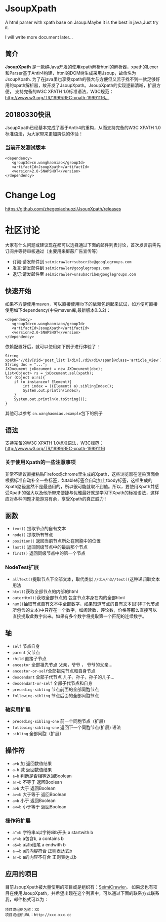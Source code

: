 JsoupXpath
==========

A html parser with xpath base on Jsoup.Maybe it is the best in java,Just try it.

I will write more document later...

## 简介 ##

**JsoupXpath** 是一款纯Java开发的使用xpath解析html的解析器，xpath的Lexer和Parser基于Antlr4构建，html的DOM树生成采用Jsoup，故命名为JsoupXpath.
为了在java里也享受xpath的强大与方便但又苦于找不到一款足够好用的xpath解析器，故开发了JsoupXpath。JsoupXpath的实现逻辑清晰，扩展方便，
支持完备的W3C XPATH 1.0标准语法，W3C规范：http://www.w3.org/TR/1999/REC-xpath-19991116。

## 20180330快讯 ##

JsoupXpath已经基本完成了基于Antlr4的重构，从而支持完备的W3C XPATH 1.0标准语法，为大家带来更加爽快的体验！

### 当前开发测试版本 ###

```
<dependency>
   <groupId>cn.wanghaomiao</groupId>
   <artifactId>JsoupXpath</artifactId>
   <version>2.0-SNAPSHOT</version>
</dependency>
```


# Change Log #

https://github.com/zhegexiaohuozi/JsoupXpath/releases

# 社区讨论 #
大家有什么问题或建议现在都可以选择通过下面的邮件列表讨论，首次发言前需先订阅并等待审核通过（主要用来屏蔽广告宣传等）
- 订阅:请发邮件到 `seimicrawler+subscribe@googlegroups.com`
- 发言:请发邮件到 `seimicrawler@googlegroups.com`
- 退订:请发邮件至 `seimicrawler+unsubscribe@googlegroups.com`

## 快速开始 ##

如果不方便使用maven，可以直接使用lib下的依赖包跑起来试试，如方便可直接使用如下dependency(中央maven库,最新版本0.3.2)：
```
<dependency>
   <groupId>cn.wanghaomiao</groupId>
   <artifactId>JsoupXpath</artifactId>
   <version>2.0-SNAPSHOT</version>
</dependency>
```

依赖配置好后，就可以使用如下例子进行体验了！

```
String xpath="//div[@id='post_list']/div[./div/div/span[@class='article_view']/a/num()>1000]/div/h3/allText()";
String doc = "...";
JXDocument jxDocument = new JXDocument(doc);
List<Object> rs = jxDocument.sel(xpath);
for (Object o:rs){
	if (o instanceof Element){
		int index = ((Element) o).siblingIndex();
		System.out.println(index);
	}
	System.out.println(o.toString());
}
```
其他可以参考 `cn.wanghaomiao.example`包下的例子

## 语法 ##

支持完备的W3C XPATH 1.0标准语法，W3C规范：http://www.w3.org/TR/1999/REC-xpath-19991116

### 关于使用Xpath的一些注意事项 ####

非常不建议直接粘贴Firefox或chrome里生成的Xpath，这些浏览器在渲染页面会根据标准自动补全一些标签，如table标签会自动加上tbody标签，这样生成的Xpath路径显然不是最通用的，所以很可能就取不到值。所以，要使用Xpath并感受Xpath的强大以及他所带来便捷与优雅最好就是学习下Xpath的标准语法，这样应对各种问题才能游刃有余，享受Xpath的真正威力！

## 函数 ##

- `text()` 提取节点的自有文本
- `node()` 提取所有节点
- `position()` 返回当前节点所处在同胞中的位置
- `last()` 返回同级节点中的最后那个节点
- `first()` 返回同级节点中的第一个节点

### NodeTest扩展 ###
- `allText()`提取节点下全部文本，取代类似 `//div/h3//text()`这种递归取文本用法
- `html()`获取全部节点的内部的html
- `outerHtml()`获取全部节点的 包含节点本身在内的全部html
- `num()`抽取节点自有文本中全部数字，如果知道节点的自有文本(即非子代节点所包含的文本)中只存在一个数字，如阅读数，评论数，价格等那么直接可以直接提取此数字出来。如果有多个数字将提取第一个匹配的连续数字。

## 轴 ##
- `self` 节点自身
- `parent` 父节点
- `child` 直接子节点
- `ancestor` 全部祖先节点 父亲，爷爷 ， 爷爷的父亲...
- `ancestor-or-self`全部祖先节点和自身节点
- `descendant` 全部子代节点 儿子，孙子，孙子的儿子...
- `descendant-or-self` 全部子代节点和自身
- `preceding-sibling` 节点前面的全部同胞节点
- `following-sibling` 节点后面的全部同胞节点

### 轴实用扩展 ###
- `preceding-sibling-one` 前一个同胞节点（扩展）
- `following-sibling-one` 返回下一个同胞节点(扩展) 语法 
- `sibling` 全部同胞（扩展）

## 操作符 ##

- `a+b` 加 返回数值结果
- `a-b` 减 返回数值结果
- `a=b` 判断是否相等返回Boolean
- `a!=b` 不等于 返回Boolean
- `a>b` 大于 返回Boolean
- `a>=b` 大于等于 返回Boolean
- `a<b` 小于 返回Boolean
- `a<=b` 小于等于 返回Boolean 

### 操作符扩展 ###
- `a^=b` 字符串a以字符串b开头 a startwith b
- `a*=b` a包含b, a contains b
- `a$=b` a以b结尾 a endwith b
- `a~=b` a的内容符合 正则表达式b
- `a!~b` a的内容不符合 正则表达式b


## 应用的项目 ##
目前JsoupXpath被大量使用的项目或是组织有：[SeimiCrawler](https://github.com/zhegexiaohuozi/SeimiCrawler)。
如果您也有项目在使用JsoupXpath，并希望出现在这个列表中，可以通过下面的联系方式联系我，邮件格式可以为：
```
项目或组织名称：XX
项目或组织URL：http://xxx.xxx.cc
```
